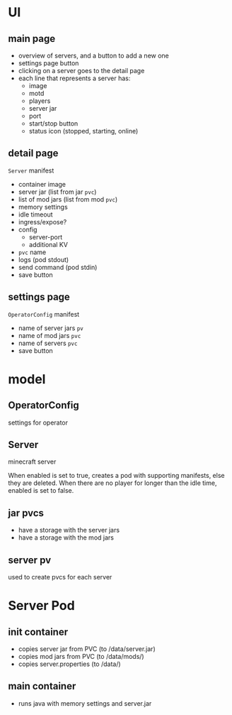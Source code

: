 # UI

## main page
- overview of servers, and a button to add a new one
- settings page button
- clicking on a server goes to the detail page
- each line that represents a server has:
  - image
  - motd
  - players
  - server jar
  - port
  - start/stop button
  - status icon (stopped, starting, online)

## detail page
`Server` manifest
- container image
- server jar (list from jar `pvc`)
- list of mod jars (list from mod `pvc`)
- memory settings
- idle timeout
- ingress/expose?
- config
  - server-port
  - additional KV
- `pvc` name
- logs (pod stdout)
- send command (pod stdin)
- save button 

## settings page
`OperatorConfig` manifest
- name of server jars `pv`
- name of mod jars `pvc`
- name of servers `pvc`
- save button

# model
## OperatorConfig
settings for operator

## Server
minecraft server

When enabled is set to true, creates a pod with supporting manifests, else they are deleted.
When there are no player for longer than the idle time, enabled is set to false.

## jar pvcs
- have a storage with the server jars
- have a storage with the mod jars

## server pv
used to create pvcs for each server

# Server Pod
## init container
- copies server jar from PVC (to /data/server.jar)
- copies mod jars from PVC (to /data/mods/)
- copies server.properties (to /data/)

## main container
- runs java with memory settings and server.jar